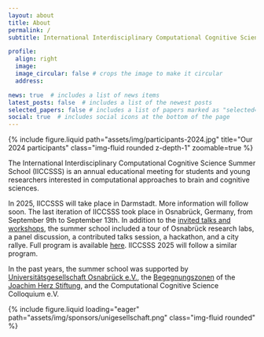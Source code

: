 ```yaml
---
layout: about
title: About
permalink: /
subtitle: International Interdisciplinary Computational Cognitive Science Summer School

profile:
  align: right
  image: 
  image_circular: false # crops the image to make it circular
  address: 

news: true  # includes a list of news items
latest_posts: false  # includes a list of the newest posts
selected_papers: false # includes a list of papers marked as "selected={true}"
social: true  # includes social icons at the bottom of the page
---
```


<div class="row mt-3">
    <div class="col-sm mt-3 mt-md-0">
        {% include figure.liquid path="assets/img/participants-2024.jpg" title="Our 2024 participants" class="img-fluid rounded z-depth-1" zoomable=true %}
    </div>
</div>

The International Interdisciplinary Computational Cognitive Science Summer School (IICCSSS) is an annual educational meeting for students and young researchers interested in computational approaches to brain and cognitive sciences.

In 2025, IICCSSS will take place in Darmstadt. More information will follow soon. The last iteration of IICCSSS took place in Osnabrück, Germany, from September 9th to September 13th. In addition to the [invited talks and workshops](/speakers/), the summer school included a tour of Osnabrück research labs, a panel discussion, a contributed talks session, a hackathon, and a city rallye. Full program is available [here](/program/). IICCSSS 2025 will follow a similar program.

In the past years, the summer school was supported by [Universitätsgesellschaft Osnabrück e.V.](https://www.uni-osnabrueck.de/universitaet/foerderung-und-sponsoring/kreis-der-foerderer/universitaetsgesellschaft/), the [Begegnungszonen](https://www.joachim-herz-stiftung.de/was-wir-tun/naturwissenschaften-begreifen/wissenschaftlicher-nachwuchs/begegnungszonen) of the [Joachim Herz Stiftung](https://www.joachim-herz-stiftung.de/en), and the Computational Cognitive Science Colloquium e.V.

<div class="row mt-1">
    <div class="col-lg-5 col-sm-4 m-auto">
      {% include figure.liquid loading="eager" path="assets/img/sponsors/unigesellschaft.png" class="img-fluid rounded" %}
    </div>
</div>